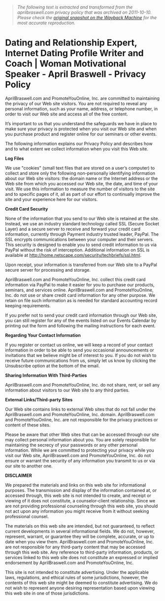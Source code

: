 > *The following text is extracted and transformed from the aprilbraswell.com privacy policy that was archived on 2011-10-10. Please check the [original snapshot on the Wayback Machine](https://web.archive.org/web/20111010090431id_/http%3A//aprilbraswell.com/Privacy_Policy.html) for the most accurate reproduction.*

# Dating and Relationship Expert, Internet Dating Profile Writer and Coach | Woman Motivational Speaker - April Braswell - Privacy Policy

AprilBraswell.com and PromoteYouOnline, Inc. are committed to maintaining the privacy of our Web site visitors. You are not required to reveal any personal information, such as your name, address, or telephone number, in order to visit our Web site and access all of the free content.

It’s important to us that you understand the safeguards we have in place to make sure your privacy is protected when you visit our Web site and when you purchase product and register online for our seminars or other events.

The following information explains our Privacy Policy and describes how and to what extent we collect information when you visit this Web site.

**Log Files**

We use "cookies" (small text files that are stored on a user’s computer) to collect and store only the following non-personally identifying information about our Web site visitors: the domain name or the Internet address or the Web site from which you accessed our Web site, the date, and time of your visit. We use this information to measure the number of visitors to the site and to specific pages of it, all as part of our effort to continually improve the site and your experience here for our visitors.

**Credit Card Security**

None of the information that you send to our Web site is retained at the site. Instead, we use an industry standard technology called SSL (Secure Socket Layer) and a secure server to receive and forward your credit card information, currently through Payment industry trusted leader, PayPal. The SSL encrypts communications between your computer and their servers. This security is designed to enable you to send credit information to us via PayPal without the risk of interception. Additional information on SSL is available at http://home.netscape.com/security/techbriefs/ssl.html.

Upon receipt, your information is transferred from our Web site to a PayPal secure server for processing and storage.

AprilBraswell.com and PromoteYouOnline, Inc. collect this credit card information via PayPal to make it easier for you to purchase our products, seminars, and services online. AprilBraswell.com and PromoteYouOnline, Inc. do not use or share credit card information for any other purpose. We retain on file such information as is needed for standard accounting record keeping requirements.

If you prefer not to send your credit card information through our Web site, you can still register for any of the events listed on our Events Calendar by printing out the form and following the mailing instructions for each event.

**Regarding Your Contact Information**

If you register or contact us online, we will keep a record of your contact information in order to be able to send you occasional announcements or invitations that we believe might be of interest to you. If you do not wish to receive future communications from us, simply let us know by clicking the Unsubscribe option at the bottom of the email.

**Sharing Information With Third-Parties**

AprilBraswell.com and PromoteYouOnline, Inc. do not share, rent, or sell any information about visitors to our Web site to any third parties.

**External Links/Third-party Sites**

Our Web site contains links to external Web sites that do not fall under the AprilBraswell.com and PromoteYouOnline, Inc. domain. AprilBraswell.com and PromoteYouOnline, Inc. are not responsible for the privacy practices or content of these sites.

Please be aware that other Web sites that can be accessed through our site may collect personal information about you. You are solely responsible for maintaining the secrecy of your passwords or any other personal information. While we are committed to protecting your privacy while you visit our Web site, AprilBraswell.com and PromoteYouOnline, Inc. do not ensure or warrant the security of any information you transmit to us or via our site to another one.

**DISCLAIMER**

We prepared the materials and links on this web site for informational purposes. The transmission and display of the information contained at, or accessed through, this web site is not intended to create, and receipt or viewing of it does not constitute, a counselor-client relationship. Since we are not providing professional counseling through this web site, you should not act upon any information you might receive from it without seeking professional counsel.

The materials on this web site are intended, but not guaranteed, to reflect current developments in several informational fields. We do not, however, represent, warrant, or guarantee they will be complete, accurate, or up to date when you view them. AprilBraswell.com and PromoteYouOnline, Inc. are not responsible for any third-party content that may be accessed through this web site. Any reference to third-party information, products, or services linked to this web site does not constitute an expressed or implied endorsement by AprilBraswell.com and PromoteYouOnline, Inc.

This site is not intended to constitute advertising. Under the applicable laws, regulations, and ethical rules of some jurisdictions, however, the contents of this web site might be deemed to constitute advertising. We do not wish to represent anyone desiring representation based upon viewing this web site in one of those jurisdictions.
